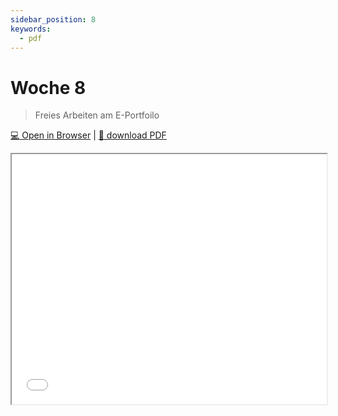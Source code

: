 ```yaml
---
sidebar_position: 8
keywords:
  - pdf
---
```


# Woche 8

> Freies Arbeiten am E-Portfoilo

[:computer: Open in Browser](pathname:///slides/woche-8) | [:floppy_disk: download PDF](pathname:///slides/woche-8.pdf) 

<iframe src="/bbzbl-modul-431/slides/woche-8" width="100%" height="400px"></iframe> 
